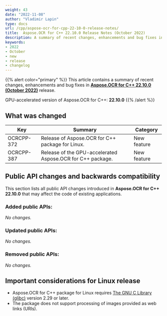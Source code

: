 ```yaml
---
weight: 43
date: "2022-11-08"
author: "Vladimir Lapin"
type: docs
url: /cpp/aspose-ocr-for-cpp-22-10-0-release-notes/
title:  Aspose.OCR for C++ 22.10.0 Release Notes (October 2022)
description: A summary of recent changes, enhancements and bug fixes in Aspose.OCR for C++ 22.10.0 (October 2022) release.
keywords:
- 2022
- October
- new
- release
- changelog
---
```


{{% alert color="primary" %}}
This article contains a summary of recent changes, enhancements and bug fixes in [**Aspose.OCR for C++ 22.10.0 (October 2022)**](https://www.nuget.org/packages/Aspose.OCR.Cpp/22.10.0) release.

GPU-accelerated version of Aspose.OCR for C++: **22.10.0**
{{% /alert %}}

## What was changed

Key | Summary | Category
--- | ------- | --------
OCRCPP-372 | Release of Aspose.OCR for C++ package for Linux. | New feature
OCRCPP-387 | Release of the GPU-accelerated Aspose.OCR for C++ package. | New feature

## Public API changes and backwards compatibility

This section lists all public API changes introduced in **Aspose.OCR for C++ 22.10.0** that may affect the code of existing applications.

### Added public APIs:

_No changes._

### Updated public APIs:

_No changes._

### Removed public APIs:

_No changes._

## Important considerations for Linux release

- Aspose.OCR for C++ package for Linux requires [The GNU C Library (glibc)](https://www.gnu.org/software/libc/) version 2.29 or later.
- The package does not support processing of images provided as web links (URIs).
